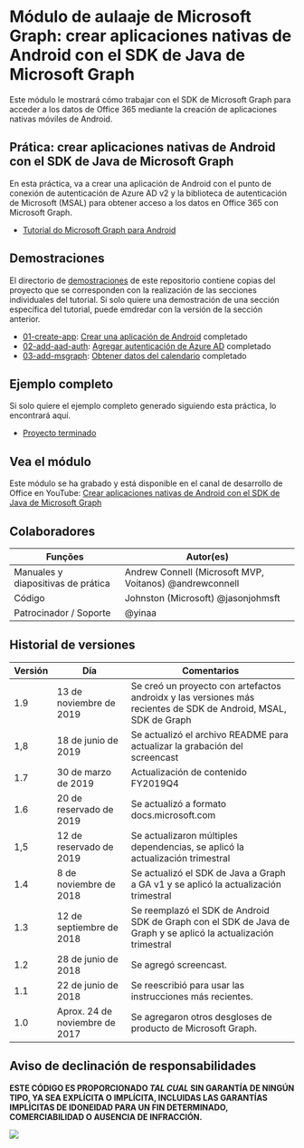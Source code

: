 # <a name="mdulo-de-aprendizaje-de-microsoft-graph-crear-aplicaciones-nativas-de-android-con-el-sdk-de-java-de-microsoft-graph"></a>Módulo de aulaaje de Microsoft Graph: crear aplicaciones nativas de Android con el SDK de Java de Microsoft Graph

Este módulo le mostrará cómo trabajar con el SDK de Microsoft Graph para acceder a los datos de Office 365 mediante la creación de aplicaciones nativas móviles de Android.

## <a name="prctica-crear-aplicaciones-nativas-de-android-con-el-sdk-de-java-de-microsoft-graph"></a>Prática: crear aplicaciones nativas de Android con el SDK de Java de Microsoft Graph

En esta práctica, va a crear una aplicación de Android con el punto de conexión de autenticación de Azure AD v2 y la biblioteca de autenticación de Microsoft (MSAL) para obtener acceso a los datos en Office 365 con Microsoft Graph.

- [Tutorial do Microsoft Graph para Android](https://docs.microsoft.com/graph/tutorials/android)

## <a name="demostraciones"></a>Demostraciones

El directorio de [demostraciones](./demos) de este repositorio contiene copias del proyecto que se corresponden con la realización de las secciones individuales del tutorial. Si solo quiere una demostración de una sección específica del tutorial, puede emdredar con la versión de la sección anterior.

- [01-create-app](demos/01-create-app): [Crear una aplicación de Android](https://docs.microsoft.com/graph/tutorials/android?tutorial-step=1) completado
- [02-add-aad-auth](demos/02-add-aad-auth): [Agregar autenticación de Azure AD](https://docs.microsoft.com/graph/tutorials/android?tutorial-step=3) completado
- [03-add-msgraph](demos/03-add-msgraph): [Obtener datos del calendario](https://docs.microsoft.com/graph/tutorials/android?tutorial-step=4) completado

## <a name="ejemplo-completo"></a>Ejemplo completo

Si solo quiere el ejemplo completo generado siguiendo esta práctica, lo encontrará aquí.

- [Proyecto terminado](demos/03-add-msgraph)

## <a name="vea-el-mdulo"></a>Vea el módulo

Este módulo se ha grabado y está disponible en el canal de desarrollo de Office en YouTube: [Crear aplicaciones nativas de Android con el SDK de Java de Microsoft Graph](https://youtu.be/BLmOmv4FSsQ)

## <a name="colaboradores"></a>Colaboradores

| Funções | Autor(es) |
| -------------------- | ------------------------------------------------------- |
| Manuales y diapositivas de prática | Andrew Connell (Microsoft MVP, Voitanos) @andrewconnell |
| Código | Johnston (Microsoft) @jasonjohmsft |
| Patrocinador / Soporte | @yinaa |

## <a name="historial-de-versiones"></a>Historial de versiones

| Versión | Día | Comentarios |
| ------- | ------------------ | -------------------------------------------------------------------------- |
| 1.9 | 13 de noviembre de 2019 | Se creó un proyecto con artefactos androidx y las versiones más recientes de SDK de Android, MSAL, SDK de Graph |
| 1,8 | 18 de junio de 2019 | Se actualizó el archivo README para actualizar la grabación del screencast |
| 1.7 | 30 de marzo de 2019 | Actualización de contenido FY2019Q4 |
| 1.6 | 20 de reservado de 2019 | Se actualizó a formato docs.microsoft.com |
| 1,5 | 12 de reservado de 2019 | Se actualizaron múltiples dependencias, se aplicó la actualización trimestral |
| 1.4 | 8 de noviembre de 2018 | Se actualizó el SDK de Java a Graph a GA v1 y se aplicó la actualización trimestral |
| 1.3 | 12 de septiembre de 2018 | Se reemplazó el SDK de Android SDK de Graph con el SDK de Java de Graph y se aplicó la actualización trimestral |
| 1.2 | 28 de junio de 2018 | Se agregó screencast. |
| 1.1 | 22 de junio de 2018 | Se reescribió para usar las instrucciones más recientes. |
| 1.0 | Aprox. 24 de noviembre de 2017 | Se agregaron otros desgloses de producto de Microsoft Graph. |

## <a name="aviso-de-declinacin-de-responsabilidades"></a>Aviso de declinación de responsabilidades

**ESTE CÓDIGO ES PROPORCIONADO _TAL CUAL_ SIN GARANTÍA DE NINGÚN TIPO, YA SEA EXPLÍCITA O IMPLÍCITA, INCLUIDAS LAS GARANTÍAS IMPLÍCITAS DE IDONEIDAD PARA UN FIN DETERMINADO, COMERCIABILIDAD O AUSENCIA DE INFRACCIÓN.**

<!-- markdownlint-disable MD033 -->
<img src="https://telemetry.sharepointpnp.com/msgraph-training-android" />
